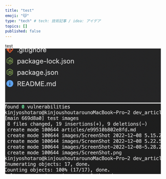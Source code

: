 ```yaml
---
title: "test"
emoji: "😽"
type: "tech" # tech: 技術記事 / idea: アイデア
topics: []
published: false
---
```


test
![](/images/ScreenShot-2022-12-08-5.28.26.png)
![](/images/ScreenShot-2022-12-08-5.35.34.png)